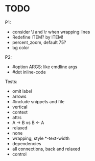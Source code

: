 # TODO

P1:
- consider \l and \r when wrapping lines
- Redefine ITEM? by ITEM!
- percent_zoom, default 75?
- bg color

P2:
- #option ARGS: like cmdline args
- #dot inline-code

Tests:
- omit label
- arrows
- #include snippets and file
- vertical
- context
- attrs
- A -> B vs B <- A
- relaxed
- none
- wrapping, style *-text-width
- dependencies
- all connections, back and relaxed
- control
